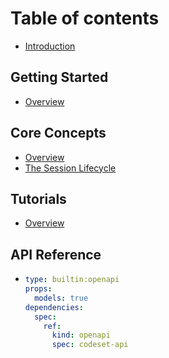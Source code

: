 # Table of contents

* [Introduction](README.md)

## Getting Started

* [Overview](getting-started/README.md)

## Core Concepts

* [Overview](core-concepts/README.md)
* [The Session Lifecycle](core-concepts/session-lifecycle.md)

## Tutorials

* [Overview](tutorials/README.md)

## API Reference
* ```yaml
  type: builtin:openapi
  props:
    models: true
  dependencies:
    spec:
      ref:
        kind: openapi
        spec: codeset-api
  ```
